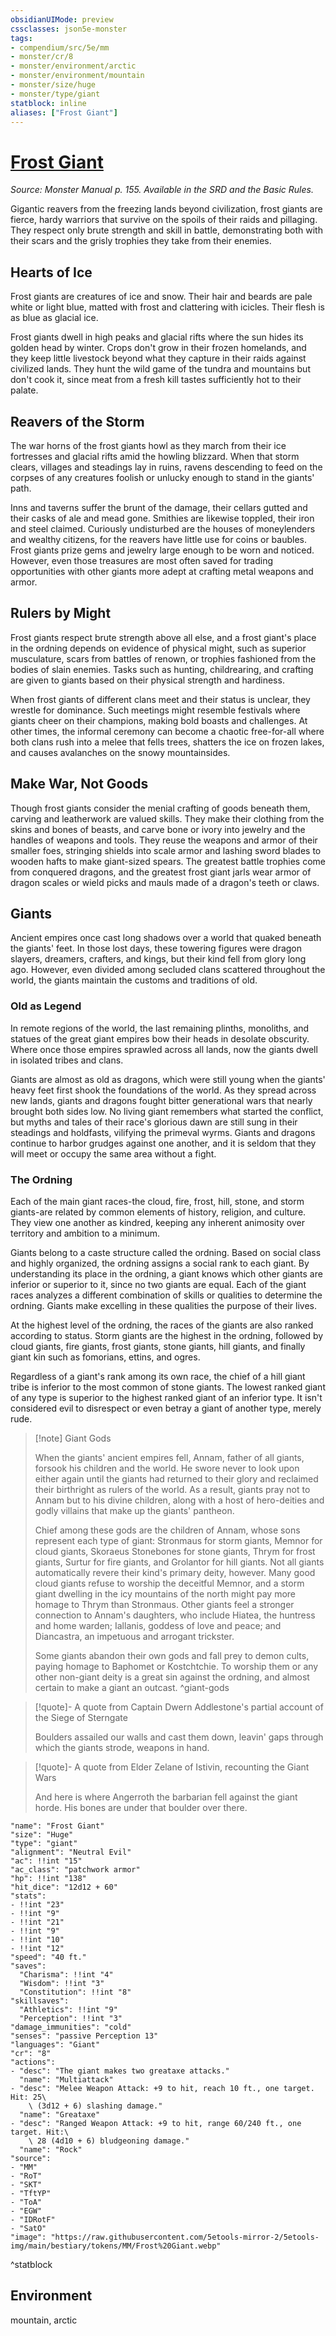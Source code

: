 ```yaml
---
obsidianUIMode: preview
cssclasses: json5e-monster
tags:
- compendium/src/5e/mm
- monster/cr/8
- monster/environment/arctic
- monster/environment/mountain
- monster/size/huge
- monster/type/giant
statblock: inline
aliases: ["Frost Giant"]
---
```

# [Frost Giant](3-Mechanics/CLI/bestiary/giant/frost-giant.md)
*Source: Monster Manual p. 155. Available in the SRD and the Basic Rules.*  

Gigantic reavers from the freezing lands beyond civilization, frost giants are fierce, hardy warriors that survive on the spoils of their raids and pillaging. They respect only brute strength and skill in battle, demonstrating both with their scars and the grisly trophies they take from their enemies.

## Hearts of Ice

Frost giants are creatures of ice and snow. Their hair and beards are pale white or light blue, matted with frost and clattering with icicles. Their flesh is as blue as glacial ice.

Frost giants dwell in high peaks and glacial rifts where the sun hides its golden head by winter. Crops don't grow in their frozen homelands, and they keep little livestock beyond what they capture in their raids against civilized lands. They hunt the wild game of the tundra and mountains but don't cook it, since meat from a fresh kill tastes sufficiently hot to their palate.

## Reavers of the Storm

The war horns of the frost giants howl as they march from their ice fortresses and glacial rifts amid the howling blizzard. When that storm clears, villages and steadings lay in ruins, ravens descending to feed on the corpses of any creatures foolish or unlucky enough to stand in the giants' path.

Inns and taverns suffer the brunt of the damage, their cellars gutted and their casks of ale and mead gone. Smithies are likewise toppled, their iron and steel claimed. Curiously undisturbed are the houses of moneylenders and wealthy citizens, for the reavers have little use for coins or baubles. Frost giants prize gems and jewelry large enough to be worn and noticed. However, even those treasures are most often saved for trading opportunities with other giants more adept at crafting metal weapons and armor.

## Rulers by Might

Frost giants respect brute strength above all else, and a frost giant's place in the ordning depends on evidence of physical might, such as superior musculature, scars from battles of renown, or trophies fashioned from the bodies of slain enemies. Tasks such as hunting, childrearing, and crafting are given to giants based on their physical strength and hardiness.

When frost giants of different clans meet and their status is unclear, they wrestle for dominance. Such meetings might resemble festivals where giants cheer on their champions, making bold boasts and challenges. At other times, the informal ceremony can become a chaotic free-for-all where both clans rush into a melee that fells trees, shatters the ice on frozen lakes, and causes avalanches on the snowy mountainsides.

## Make War, Not Goods

Though frost giants consider the menial crafting of goods beneath them, carving and leatherwork are valued skills. They make their clothing from the skins and bones of beasts, and carve bone or ivory into jewelry and the handles of weapons and tools. They reuse the weapons and armor of their smaller foes, stringing shields into scale armor and lashing sword blades to wooden hafts to make giant-sized spears. The greatest battle trophies come from conquered dragons, and the greatest frost giant jarls wear armor of dragon scales or wield picks and mauls made of a dragon's teeth or claws.

## Giants

Ancient empires once cast long shadows over a world that quaked beneath the giants' feet. In those lost days, these towering figures were dragon slayers, dreamers, crafters, and kings, but their kind fell from glory long ago. However, even divided among secluded clans scattered throughout the world, the giants maintain the customs and traditions of old.

### Old as Legend

In remote regions of the world, the last remaining plinths, monoliths, and statues of the great giant empires bow their heads in desolate obscurity. Where once those empires sprawled across all lands, now the giants dwell in isolated tribes and clans.

Giants are almost as old as dragons, which were still young when the giants' heavy feet first shook the foundations of the world. As they spread across new lands, giants and dragons fought bitter generational wars that nearly brought both sides low. No living giant remembers what started the conflict, but myths and tales of their race's glorious dawn are still sung in their steadings and holdfasts, vilifying the primeval wyrms. Giants and dragons continue to harbor grudges against one another, and it is seldom that they will meet or occupy the same area without a fight.

### The Ordning

Each of the main giant races-the cloud, fire, frost, hill, stone, and storm giants-are related by common elements of history, religion, and culture. They view one another as kindred, keeping any inherent animosity over territory and ambition to a minimum.

Giants belong to a caste structure called the ordning. Based on social class and highly organized, the ordning assigns a social rank to each giant. By understanding its place in the ordning, a giant knows which other giants are inferior or superior to it, since no two giants are equal. Each of the giant races analyzes a different combination of skills or qualities to determine the ordning. Giants make excelling in these qualities the purpose of their lives.

At the highest level of the ordning, the races of the giants are also ranked according to status. Storm giants are the highest in the ordning, followed by cloud giants, fire giants, frost giants, stone giants, hill giants, and finally giant kin such as fomorians, ettins, and ogres.

Regardless of a giant's rank among its own race, the chief of a hill giant tribe is inferior to the most common of stone giants. The lowest ranked giant of any type is superior to the highest ranked giant of an inferior type. It isn't considered evil to disrespect or even betray a giant of another type, merely rude.

> [!note] Giant Gods
> 
> When the giants' ancient empires fell, Annam, father of all giants, forsook his children and the world. He swore never to look upon either again until the giants had returned to their glory and reclaimed their birthright as rulers of the world. As a result, giants pray not to Annam but to his divine children, along with a host of hero-deities and godly villains that make up the giants' pantheon.
> 
> Chief among these gods are the children of Annam, whose sons represent each type of giant: Stronmaus for storm giants, Memnor for cloud giants, Skoraeus Stonebones for stone giants, Thrym for frost giants, Surtur for fire giants, and Grolantor for hill giants. Not all giants automatically revere their kind's primary deity, however. Many good cloud giants refuse to worship the deceitful Memnor, and a storm giant dwelling in the icy mountains of the north might pay more homage to Thrym than Stronmaus. Other giants feel a stronger connection to Annam's daughters, who include Hiatea, the huntress and home warden; Iallanis, goddess of love and peace; and Diancastra, an impetuous and arrogant trickster.
> 
> Some giants abandon their own gods and fall prey to demon cults, paying homage to Baphomet or Kostchtchie. To worship them or any other non-giant deity is a great sin against the ordning, and almost certain to make a giant an outcast.
^giant-gods

> [!quote]- A quote from Captain Dwern Addlestone's partial account of the Siege of Sterngate  
> 
> Boulders assailed our walls and cast them down, leavin' gaps through which the giants strode, weapons in hand.

> [!quote]- A quote from Elder Zelane of Istivin, recounting the Giant Wars  
> 
> And here is where Angerroth the barbarian fell against the giant horde. His bones are under that boulder over there.


```statblock
"name": "Frost Giant"
"size": "Huge"
"type": "giant"
"alignment": "Neutral Evil"
"ac": !!int "15"
"ac_class": "patchwork armor"
"hp": !!int "138"
"hit_dice": "12d12 + 60"
"stats":
- !!int "23"
- !!int "9"
- !!int "21"
- !!int "9"
- !!int "10"
- !!int "12"
"speed": "40 ft."
"saves":
  "Charisma": !!int "4"
  "Wisdom": !!int "3"
  "Constitution": !!int "8"
"skillsaves":
  "Athletics": !!int "9"
  "Perception": !!int "3"
"damage_immunities": "cold"
"senses": "passive Perception 13"
"languages": "Giant"
"cr": "8"
"actions":
- "desc": "The giant makes two greataxe attacks."
  "name": "Multiattack"
- "desc": "Melee Weapon Attack: +9 to hit, reach 10 ft., one target. Hit: 25\
    \ (3d12 + 6) slashing damage."
  "name": "Greataxe"
- "desc": "Ranged Weapon Attack: +9 to hit, range 60/240 ft., one target. Hit:\
    \ 28 (4d10 + 6) bludgeoning damage."
  "name": "Rock"
"source":
- "MM"
- "RoT"
- "SKT"
- "TftYP"
- "ToA"
- "EGW"
- "IDRotF"
- "SatO"
"image": "https://raw.githubusercontent.com/5etools-mirror-2/5etools-img/main/bestiary/tokens/MM/Frost%20Giant.webp"
```
^statblock

## Environment

mountain, arctic
